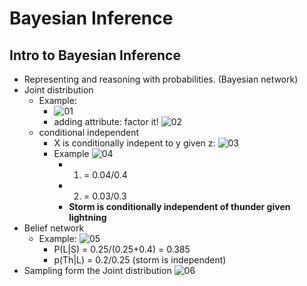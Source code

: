 # Bayesian Inference
## Intro to Bayesian Inference
- Representing and reasoning with probabilities. (Bayesian network)
- Joint distribution
    - Example:
        - ![01](https://raw.githubusercontent.com/suereey/ML7641_Fall2021_StudyNotes/main/Screenshot/SL10/01.PNG)
        - adding attribute: factor it!
        ![02]()
    - conditional independent
        - X is conditionally indepent to y given z:
        ![03](https://raw.githubusercontent.com/suereey/ML7641_Fall2021_StudyNotes/main/Screenshot/SL10/03.PNG)
        - Example
        ![04](https://raw.githubusercontent.com/suereey/ML7641_Fall2021_StudyNotes/main/Screenshot/SL10/04.PNG)
            - 1) = 0.04/0.4
            - 2) = 0.03/0.3
            - **Storm is conditionally independent of thunder given lightning**
- Belief network
    - Example:
    ![05](https://raw.githubusercontent.com/suereey/ML7641_Fall2021_StudyNotes/main/Screenshot/SL10/05.PNG)
        - P(L|S) = 0.25/(0.25+0.4) = 0.385
        - p(Th|L) = 0.2/0.25 (storm is independent)
- Sampling form the Joint distribution
    ![06]()